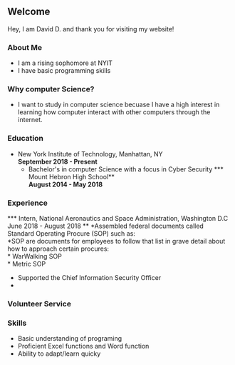 ## Welcome 

Hey, I am David D. and thank you for visiting my website!

### About Me
* I am a rising sophomore at NYIT 
* I have basic programming skills


### Why computer Science?
 * I want to study in computer science becuase I have a high interest in learning how
 computer interact with other computers through the internet.


### Education
* New York Institute of Technology, Manhattan, NY <br> **September 2018 - Present**
	* Bachelor's in computer Science with a focus in Cyber Security
*** Mount Hebron High School** <br> **August 2014 - May 2018** 

### Experience
*** Intern, National Aeronautics and Space Administration, Washington D.C <br> June 2018 - August 2018 **
	*Assembled federal documents called Standard Operating Procure (SOP) such as: <br>
		*SOP are documents for employees to follow that list in grave detail about how to approach certain procures: <br> 
	* WarWalking SOP <br>
	* Metric SOP 
* Supported the Chief Information Security Officer
*

### Volunteer Service

### Skills
* Basic understanding of programing 
* Proficient Excel functions and Word function 
* Ability to adapt/learn quicky


